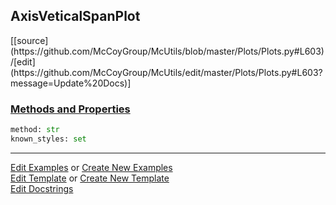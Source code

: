 ## <a id="McUtils.Plots.Plots.AxisVeticalSpanPlot">AxisVeticalSpanPlot</a> 
<div class="docs-source-link" markdown="1">
[[source](https://github.com/McCoyGroup/McUtils/blob/master/Plots/Plots.py#L603)/[edit](https://github.com/McCoyGroup/McUtils/edit/master/Plots/Plots.py#L603?message=Update%20Docs)]
</div>



<div class="collapsible-section">
 <div class="collapsible-section collapsible-section-header" markdown="1">
 
### <a class="collapse-link" data-toggle="collapse" href="#methods">Methods and Properties</a> <a class="float-right" data-toggle="collapse" href="#methods"><i class="fa fa-chevron-down"></i></a>

 </div>
 <div class="collapsible-section collapsible-section-body collapse" id="methods" markdown="1">

```python
method: str
known_styles: set
```


 </div>
</div>




___

[Edit Examples](https://github.com/McCoyGroup/McUtils/edit/gh-pages/ci/examples/McUtils/Plots/Plots/AxisVeticalSpanPlot.md) or 
[Create New Examples](https://github.com/McCoyGroup/McUtils/new/gh-pages/?filename=ci/examples/McUtils/Plots/Plots/AxisVeticalSpanPlot.md) <br/>
[Edit Template](https://github.com/McCoyGroup/McUtils/edit/gh-pages/ci/docs/McUtils/Plots/Plots/AxisVeticalSpanPlot.md) or 
[Create New Template](https://github.com/McCoyGroup/McUtils/new/gh-pages/?filename=ci/docs/templates/McUtils/Plots/Plots/AxisVeticalSpanPlot.md) <br/>
[Edit Docstrings](https://github.com/McCoyGroup/McUtils/edit/master/Plots/Plots.py#L603?message=Update%20Docs)